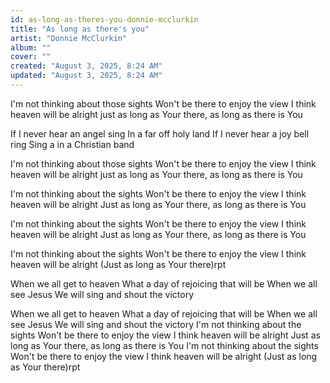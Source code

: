 ```yaml
---
id: as-long-as-theres-you-donnie-mcclurkin
title: "As long as there's you"
artist: "Donnie McClurkin"
album: ""
cover: ""
created: "August 3, 2025, 8:24 AM"
updated: "August 3, 2025, 8:24 AM"
---
```


I'm not thinking about those sights
Won't be there to enjoy the view
I think heaven will be alright
just as long as Your there, as long as there is You

If I never hear an angel sing
In a far off holy land
If I never hear a joy bell ring
Sing a in a Christian band

I'm not thinking about those sights
Won't be there to enjoy the view
I think heaven will be alright
just as long as Your there, as long as there is You

I'm not thinking about the sights
Won't be there to enjoy the view
I think heaven will be alright
Just as long as Your there, as long as there is You

I'm not thinking about the sights
Won't be there to enjoy the view
I think heaven will be alright
Just as long as Your there, as long as there is You

I'm not thinking about the sights
Won't be there to enjoy the view
I think heaven will be alright
(Just as long as Your there)rpt

When we all get to heaven
What a day of rejoicing that will be
When we all see Jesus
We will sing and shout the victory

When we all get to heaven
What a day of rejoicing that will be
When we all see Jesus
We will sing and shout the victory
I'm not thinking about the sights
Won't be there to enjoy the view
I think heaven will be alright
Just as long as Your there, as long as there is You
I'm not thinking about the sights
Won't be there to enjoy the view
I think heaven will be alright
(Just as long as Your there)rpt